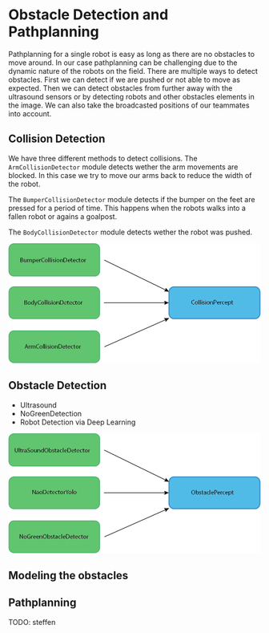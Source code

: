 # Obstacle Detection and Pathplanning
Pathplanning for a single robot is easy as long as there are no obstacles to move around. In our case pathplanning can
be challenging due to the dynamic nature of the robots on the field. There are multiple ways to detect obstacles. First
we can detect if we are pushed or not able to move as expected. Then we can detect obstacles from further away with the 
ultrasound sensors or by detecting robots and other obstacles elements in the image. We can also take the broadcasted 
positions of our teammates into account.

## Collision Detection
We have three different methods to detect collisions. The `ArmCollisionDetector` module detects wether the arm movements
are blocked. In this case we try to move our arms back to reduce the width of the robot.

The `BumperCollisionDetector` module detects if the bumper on the feet are pressed for a period of time. This happens 
when the robots walks into a fallen robot or agains a goalpost.

The `BodyCollisionDetector` module detects wether the robot was pushed. 

![Collision Detection](../img/obstacle_detection/collision_detection.png)

## Obstacle Detection
- Ultrasound
- NoGreenDetection
- Robot Detection via Deep Learning

![Obstacle Detection](../img/obstacle_detection/obstacle_detection.png)

## Modeling the obstacles

## Pathplanning
TODO: steffen